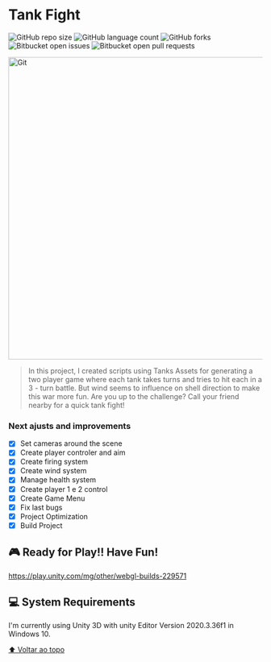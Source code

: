 # Tank Fight

<!---Esses são exemplos. Veja https://shields.io para outras pessoas ou para personalizar este conjunto de escudos. Você pode querer incluir dependências, status do projeto e informações de licença aqui--->

![GitHub repo size](https://img.shields.io/github/repo-size/iuricode/README-template?style=for-the-badge)
![GitHub language count](https://img.shields.io/github/languages/count/iuricode/README-template?style=for-the-badge)
![GitHub forks](https://img.shields.io/github/forks/iuricode/README-template?style=for-the-badge)
![Bitbucket open issues](https://img.shields.io/bitbucket/issues/iuricode/README-template?style=for-the-badge)
![Bitbucket open pull requests](https://img.shields.io/bitbucket/pr-raw/iuricode/README-template?style=for-the-badge)

<img alt="Git" src="https://guilhermeluciojardim.com.br/wp-content/uploads/2022/08/Captura-de-tela-2022-08-05-08.42.34-1024x576.png" width=800 height=600 />


> In this project, I created scripts using Tanks Assets for generating a two player game where each tank takes turns and tries to hit each in a 3 - turn battle. But wind seems to influence on shell direction to make this war more fun. Are you up to the challenge? Call your friend nearby for a quick tank fight!

### Next ajusts and improvements

- [x] Set cameras around the scene
- [x] Create player controler and aim
- [x] Create firing system
- [x] Create wind system
- [x] Manage health system
- [x] Create player 1 e 2 control
- [x] Create Game Menu
- [x] Fix last bugs
- [x] Project Optimization
- [x] Build Project

##  🎮 Ready for Play!! Have Fun!

https://play.unity.com/mg/other/webgl-builds-229571

## 💻 System Requirements

I'm currently using Unity 3D with unity Editor Version 2020.3.36f1 in Windows 10.

[⬆ Voltar ao topo](#Corona)<br>
